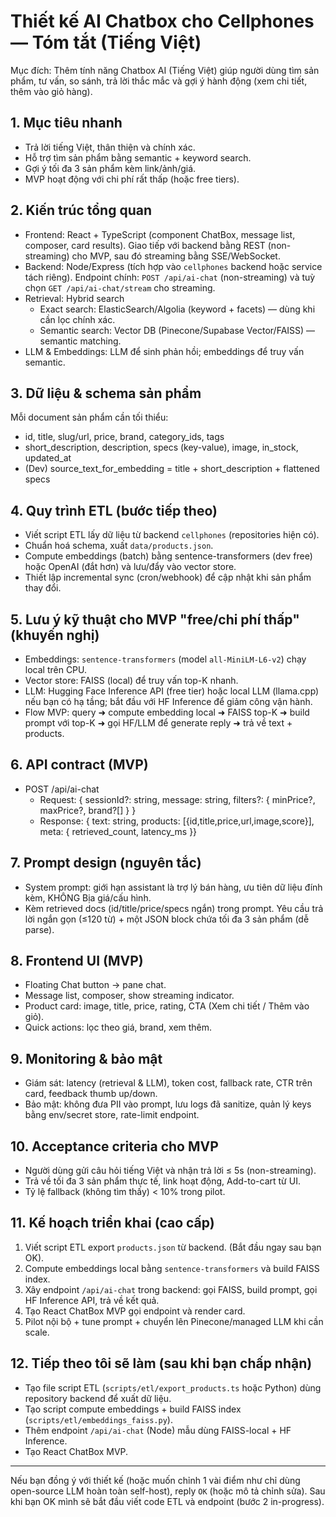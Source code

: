 # Thiết kế AI Chatbox cho Cellphones — Tóm tắt (Tiếng Việt)

Mục đích: Thêm tính năng Chatbox AI (Tiếng Việt) giúp người dùng tìm sản phẩm, tư vấn, so sánh, trả lời thắc mắc và gợi ý hành động (xem chi tiết, thêm vào giỏ hàng).

## 1. Mục tiêu nhanh

- Trả lời tiếng Việt, thân thiện và chính xác.
- Hỗ trợ tìm sản phẩm bằng semantic + keyword search.
- Gợi ý tối đa 3 sản phẩm kèm link/ảnh/giá.
- MVP hoạt động với chi phí rất thấp (hoặc free tiers).

## 2. Kiến trúc tổng quan

- Frontend: React + TypeScript (component ChatBox, message list, composer, card results). Giao tiếp với backend bằng REST (non-streaming) cho MVP, sau đó streaming bằng SSE/WebSocket.
- Backend: Node/Express (tích hợp vào `cellphones` backend hoặc service tách riêng). Endpoint chính: `POST /api/ai-chat` (non-streaming) và tuỳ chọn `GET /api/ai-chat/stream` cho streaming.
- Retrieval: Hybrid search
  - Exact search: ElasticSearch/Algolia (keyword + facets) — dùng khi cần lọc chính xác.
  - Semantic search: Vector DB (Pinecone/Supabase Vector/FAISS) — semantic matching.
- LLM & Embeddings: LLM để sinh phản hồi; embeddings để truy vấn semantic.

## 3. Dữ liệu & schema sản phẩm

Mỗi document sản phẩm cần tối thiểu:

- id, title, slug/url, price, brand, category_ids, tags
- short_description, description, specs (key-value), image, in_stock, updated_at
- (Dev) source_text_for_embedding = title + short_description + flattened specs

## 4. Quy trình ETL (bước tiếp theo)

- Viết script ETL lấy dữ liệu từ backend `cellphones` (repositories hiện có).
- Chuẩn hoá schema, xuất `data/products.json`.
- Compute embeddings (batch) bằng sentence-transformers (dev free) hoặc OpenAI (đắt hơn) và lưu/đẩy vào vector store.
- Thiết lập incremental sync (cron/webhook) để cập nhật khi sản phẩm thay đổi.

## 5. Lưu ý kỹ thuật cho MVP "free/chi phí thấp" (khuyến nghị)

- Embeddings: `sentence-transformers` (model `all-MiniLM-L6-v2`) chạy local trên CPU.
- Vector store: FAISS (local) để truy vấn top-K nhanh.
- LLM: Hugging Face Inference API (free tier) hoặc local LLM (llama.cpp) nếu bạn có hạ tầng; bắt đầu với HF Inference để giảm công vận hành.
- Flow MVP: query ➜ compute embedding local ➜ FAISS top-K ➜ build prompt với top-K ➜ gọi HF/LLM để generate reply ➜ trả về text + products.

## 6. API contract (MVP)

- POST /api/ai-chat
  - Request: { sessionId?: string, message: string, filters?: { minPrice?, maxPrice?, brand?[] } }
  - Response: { text: string, products: [{id,title,price,url,image,score}], meta: { retrieved_count, latency_ms }}

## 7. Prompt design (nguyên tắc)

- System prompt: giới hạn assistant là trợ lý bán hàng, ưu tiên dữ liệu đính kèm, KHÔNG Bịa giá/cấu hình.
- Kèm retrieved docs (id/title/price/specs ngắn) trong prompt. Yêu cầu trả lời ngắn gọn (≤120 từ) + một JSON block chứa tối đa 3 sản phẩm (dễ parse).

## 8. Frontend UI (MVP)

- Floating Chat button → pane chat.
- Message list, composer, show streaming indicator.
- Product card: image, title, price, rating, CTA (Xem chi tiết / Thêm vào giỏ).
- Quick actions: lọc theo giá, brand, xem thêm.

## 9. Monitoring & bảo mật

- Giám sát: latency (retrieval & LLM), token cost, fallback rate, CTR trên card, feedback thumb up/down.
- Bảo mật: không đưa PII vào prompt, lưu logs đã sanitize, quản lý keys bằng env/secret store, rate-limit endpoint.

## 10. Acceptance criteria cho MVP

- Người dùng gửi câu hỏi tiếng Việt và nhận trả lời ≤ 5s (non-streaming).
- Trả về tối đa 3 sản phẩm thực tế, link hoạt động, Add-to-cart từ UI.
- Tỷ lệ fallback (không tìm thấy) < 10% trong pilot.

## 11. Kế hoạch triển khai (cao cấp)

1. Viết script ETL export `products.json` từ backend. (Bắt đầu ngay sau bạn OK).
2. Compute embeddings local bằng `sentence-transformers` và build FAISS index.
3. Xây endpoint `/api/ai-chat` trong backend: gọi FAISS, build prompt, gọi HF Inference API, trả về kết quả.
4. Tạo React ChatBox MVP gọi endpoint và render card.
5. Pilot nội bộ + tune prompt + chuyển lên Pinecone/managed LLM khi cần scale.

## 12. Tiếp theo tôi sẽ làm (sau khi bạn chấp nhận)

- Tạo file script ETL (`scripts/etl/export_products.ts` hoặc Python) dùng repository backend để xuất dữ liệu.
- Tạo script compute embeddings + build FAISS index (`scripts/etl/embeddings_faiss.py`).
- Thêm endpoint `/api/ai-chat` (Node) mẫu dùng FAISS-local + HF Inference.
- Tạo React ChatBox MVP.

---

Nếu bạn đồng ý với thiết kế (hoặc muốn chỉnh 1 vài điểm như chỉ dùng open-source LLM hoàn toàn self-host), reply `OK` (hoặc mô tả chỉnh sửa). Sau khi bạn OK mình sẽ bắt đầu viết code ETL và endpoint (bước 2 in-progress).

